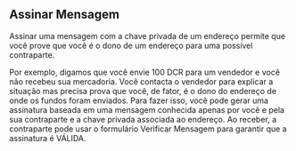 ## Assinar Mensagem

Assinar uma mensagem com a chave privada de um endereço permite que você prove que você é o dono de um endereço para uma possível contraparte.

Por exemplo, digamos que você envie 100 DCR para um vendedor e você não recebeu sua mercadoria. Você contacta o vendedor para explicar a situação mas precisa prova que você, de fator, é o dono do endereço de onde os fundos foram enviados. Para fazer isso, você pode gerar uma assinatura baseada em uma mensagem conhecida apenas por você e pela sua contraparte e a chave privada associada ao endereço. Ao receber, a contraparte pode usar o formulário Verificar Mensagem  para garantir que a assinatura é VÁLIDA.
